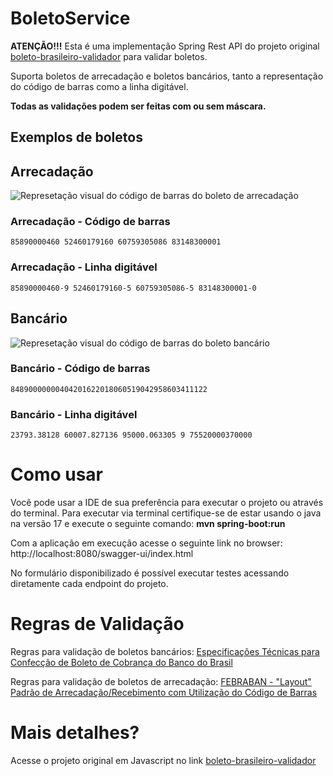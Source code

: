 # BoletoService

**ATENÇÃO!!!** Esta é uma implementação Spring Rest API do projeto original [boleto-brasileiro-validador](https://github.com/mcrvaz/boleto-brasileiro-validator/tree/master) 
para validar boletos. 

Suporta boletos de arrecadação e boletos bancários, tanto a representação do código de barras como a linha digitável.

**Todas as validações podem ser feitas com ou sem máscara.**

## Exemplos de boletos

## Arrecadação
![Represetação visual do código de barras do boleto de arrecadação](https://i.imgur.com/AQmEn0S.png)
### Arrecadação - Código de barras
    85890000460 52460179160 60759305086 83148300001
### Arrecadação - Linha digitável
    85890000460-9 52460179160-5 60759305086-5 83148300001-0

## Bancário
![Represetação visual do código de barras do boleto bancário](https://i.imgur.com/FfCdC1Y.png)
### Bancário - Código de barras
    84890000000404201622018060519042958603411122
### Bancário - Linha digitável
    23793.38128 60007.827136 95000.063305 9 75520000370000

# Como usar

Você pode usar a IDE de sua preferência para executar o projeto ou através do terminal. Para executar via terminal certifique-se de estar usando o java na versão 17 e execute o seguinte comando: **mvn spring-boot:run** 

Com a aplicação em execução acesse o seguinte link no browser: http://localhost:8080/swagger-ui/index.html

No formulário disponibilizado é possível executar testes acessando diretamente cada endpoint do projeto.

# Regras de Validação
Regras para validação de boletos bancários: [Especificações Técnicas
para Confecção de Boleto de Cobrança
do Banco do Brasil](http://www.bb.com.br/docs/pub/emp/empl/dwn/Doc5175Bloqueto.pdf)

Regras para validação de boletos de arrecadação: [FEBRABAN - "Layout" Padrão de Arrecadação/Recebimento
com Utilização do Código de Barras](https://cmsportal.febraban.org.br/Arquivos/documentos/PDF/Layout%20-%20C%C3%B3digo%20de%20Barras%20ATUALIZADO.pdf)

# Mais detalhes?

Acesse o projeto original em Javascript no link [boleto-brasileiro-validador](https://github.com/mcrvaz/boleto-brasileiro-validator/tree/master) 
